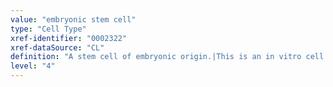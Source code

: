 ```yaml
---
value: "embryonic stem cell"
type: "Cell Type"
xref-identifier: "0002322"
xref-dataSource: "CL"
definition: "A stem cell of embryonic origin.|This is an in vitro cell type and may be removed in future releases. These cells are reportedly SSEA-4-positive, CD73-negative, and CD324-positive."
level: "4"
---
```

